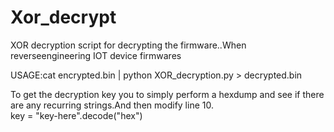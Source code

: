 # Xor_decrypt
XOR decryption script for decrypting  the firmware..When reverseengineering IOT device firmwares
 
 USAGE:cat encrypted.bin | python XOR_decryption.py > decrypted.bin
 
To get the decryption key you to simply perform a hexdump and see if there
are any recurring strings.And then modify line 10.   
     key = "key-here".decode("hex")

